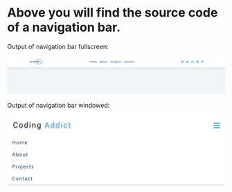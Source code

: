 # Above you will find the source code of a navigation bar.

Output of navigation bar fullscreen:

![navigation](./output3.png)

Output of navigation bar windowed:

![navigation](./output4.png)
